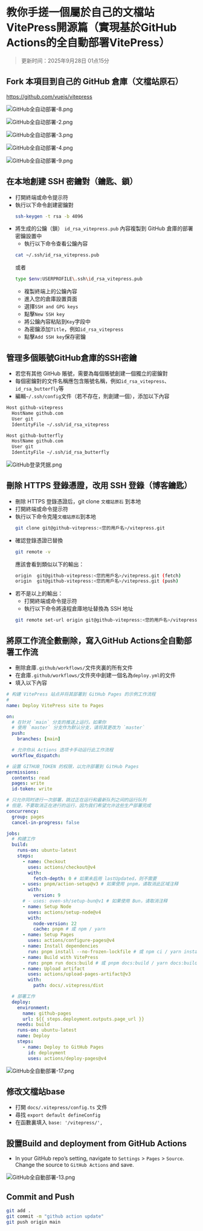 # 教你手搓一個屬於自己的文檔站 VitePress開源篇（實現基於GitHub Actions的全自動部署VitePress）

> 更新时间：2025年9月28日 01点15分

## Fork 本項目到自己的 GitHub 倉庫（文檔站原石）
<https://github.com/vuejs/vitepress>

![GitHub全自动部署-8.png](https://cloudflare-imgbed-7oz.pages.dev/file/1758978709873_GitHub全自动部署-8.png)

![GitHub全自动部署-2.png](https://cloudflare-imgbed-7oz.pages.dev/file/1758920815866_GitHub全自动部署-2.png)

![GitHub全自动部署-3.png](https://cloudflare-imgbed-7oz.pages.dev/file/1758920816732_GitHub全自动部署-3.png)

![GitHub全自动部署-4.png](https://cloudflare-imgbed-7oz.pages.dev/file/1758920819579_GitHub全自动部署-4.png)

![GitHub全自动部署-9.png](https://cloudflare-imgbed-7oz.pages.dev/file/1758979030584_GitHub全自动部署-9.png)

## 在本地創建 SSH 密鑰對（鑰匙、鎖）
   - 打開終端或命令提示符
   - 執行以下命令創建密鑰對
     ```bash
     ssh-keygen -t rsa -b 4096
     ```
   - 將生成的公鑰（鎖） `id_rsa_vitepress.pub` 內容複製到 GitHub 倉庫的部署密鑰設置中
     - 執行以下命令查看公鑰內容
     ```bash
     cat ~/.ssh/id_rsa_vitepress.pub
     ```
     或者
     ```bash
     type $env:USERPROFILE\.ssh\id_rsa_vitepress.pub
     ```
     - 複製終端上的公鑰內容
     - 進入您的倉庫設置頁面
     - 選擇`SSH and GPG keys`
     - 點擊`New SSH key`
     - 將公鑰內容粘貼到`Key`字段中
     - 為密鑰添加`Title`，例如`id_rsa_vitepress`
     - 點擊`Add SSH key`保存密鑰  

## 管理多個賬號GitHub倉庫的SSH密鑰
   - 若您有其他 GitHub 賬號，需要為每個賬號創建一個獨立的密鑰對
   - 每個密鑰對的文件名稱應包含賬號名稱，例如`id_rsa_vitepress`、`id_rsa_butterfly`等
   - 編輯`~/.ssh/config`文件（若不存在，則創建一個），添加以下內容
```bash
Host github-vitepress
  HostName github.com
  User git
  IdentityFile ~/.ssh/id_rsa_vitepress

Host github-butterfly
  HostName github.com
  User git
  IdentityFile ~/.ssh/id_rsa_butterfly
```

![GitHub登录凭据.png](https://cloudflare-imgbed-7oz.pages.dev/file/1758920815738_GitHub登录凭据.png)

## 刪除 HTTPS 登錄憑證，改用 SSH 登錄（博客鑰匙）
   - 刪除 HTTPS 登錄憑證后，git clone `文檔站原石` 到本地
   - 打開終端或命令提示符
   - 執行以下命令克隆`文檔站原石`到本地
     ```bash
     git clone git@github-vitepress:<您的用戶名>/vitepress.git
     ```
   - 確認登錄憑證已替換
     ```bash
     git remote -v
     ```
     應該會看到類似以下的輸出：
     ```bash
     origin  git@github-vitepress:<您的用戶名>/vitepress.git (fetch)
     origin  git@github-vitepress:<您的用戶名>/vitepress.git (push)
     ```
   - 若不是以上的輸出：
     - 打開終端或命令提示符
     - 執行以下命令將遠程倉庫地址替換為 SSH 地址
     ```bash
     git remote set-url origin git@github-vitepress:<您的用戶名>/vitepress.git 
     ```
## 將原工作流全數刪除，寫入GitHub Actions全自動部署工作流
   - 刪除倉庫`.github/workflows/`文件夾裏的所有文件
   - 在倉庫`.github/workflows/`文件夾中創建一個名為`deploy.yml`的文件
   - 填入以下內容
```yaml
# 构建 VitePress 站点并将其部署到 GitHub Pages 的示例工作流程
#
name: Deploy VitePress site to Pages

on:
  # 在针对 `main` 分支的推送上运行。如果你
  # 使用 `master` 分支作为默认分支，请将其更改为 `master`
  push:
    branches: [main]

  # 允许你从 Actions 选项卡手动运行此工作流程
  workflow_dispatch:

# 设置 GITHUB_TOKEN 的权限，以允许部署到 GitHub Pages
permissions:
  contents: read
  pages: write
  id-token: write

# 只允许同时进行一次部署，跳过正在运行和最新队列之间的运行队列
# 但是，不要取消正在进行的运行，因为我们希望允许这些生产部署完成
concurrency:
  group: pages
  cancel-in-progress: false

jobs:
  # 构建工作
  build:
    runs-on: ubuntu-latest
    steps:
      - name: Checkout
        uses: actions/checkout@v4
        with:
          fetch-depth: 0 # 如果未启用 lastUpdated，则不需要
      - uses: pnpm/action-setup@v3 # 如果使用 pnpm，请取消此区域注释
        with:
          version: 9
      # - uses: oven-sh/setup-bun@v1 # 如果使用 Bun，请取消注释
      - name: Setup Node
        uses: actions/setup-node@v4
        with:
          node-version: 22
          cache: pnpm # 或 npm / yarn
      - name: Setup Pages
        uses: actions/configure-pages@v4
      - name: Install dependencies
        run: pnpm install --no-frozen-lockfile # 或 npm ci / yarn install / bun install
      - name: Build with VitePress
        run: pnpm run docs:build # 或 pnpm docs:build / yarn docs:build / bun run docs:build
      - name: Upload artifact
        uses: actions/upload-pages-artifact@v3
        with:
          path: docs/.vitepress/dist

  # 部署工作
  deploy:
    environment:
      name: github-pages
      url: ${{ steps.deployment.outputs.page_url }}
    needs: build
    runs-on: ubuntu-latest
    name: Deploy
    steps:
      - name: Deploy to GitHub Pages
        id: deployment
        uses: actions/deploy-pages@v4
```

![GitHub全自動部署-17.png](https://cloudflare-imgbed-7oz.pages.dev/file/1758993334601_GitHub全自動部署-17.png)

## 修改文檔站base
  - 打開 `docs/.vitepress/config.ts` 文件
  - 尋找 `export default defineConfig`
  - 在函數裏填入 `base: '/vitepress/',`

## 設置Build and deployment from GitHub Actions
  - In your GitHub repo’s setting, navigate to `Settings` > `Pages` > `Source`. Change the source to `GitHub Actions` and save.

![GitHub全自動部署-13.png](https://cloudflare-imgbed-7oz.pages.dev/file/1758989293234_GitHub全自動部署-13.png)

## Commit and Push
  ```bash
  git add .
  git commit -m "github action update"
  git push origin main
  ```